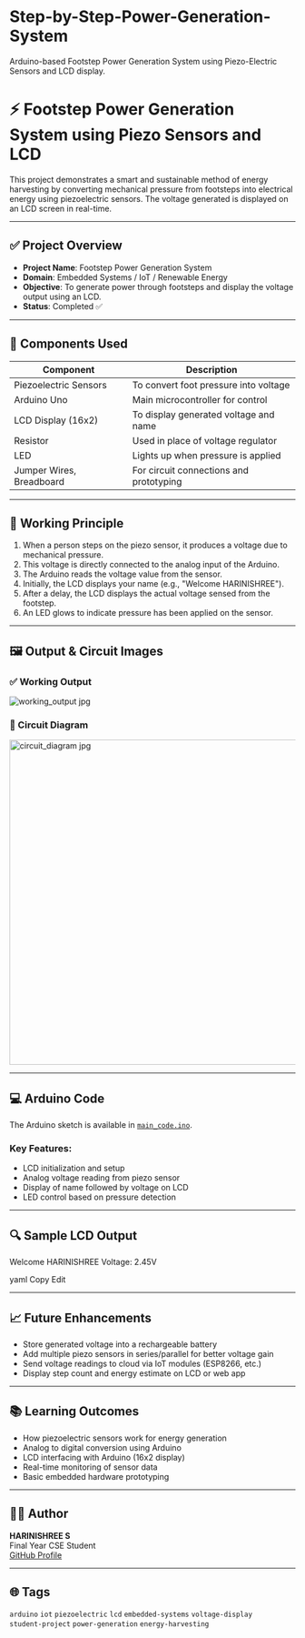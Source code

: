 # Step-by-Step-Power-Generation-System
 Arduino-based Footstep Power Generation System using Piezo-Electric Sensors and LCD display.
# ⚡ Footstep Power Generation System using Piezo Sensors and LCD

This project demonstrates a smart and sustainable method of energy harvesting by converting mechanical pressure from footsteps into electrical energy using piezoelectric sensors. The voltage generated is displayed on an LCD screen in real-time.

---

## ✅ Project Overview

- **Project Name**: Footstep Power Generation System
- **Domain**: Embedded Systems / IoT / Renewable Energy
- **Objective**: To generate power through footsteps and display the voltage output using an LCD.
- **Status**: Completed ✅

---

## 🔧 Components Used

| Component               | Description                                |
|------------------------|--------------------------------------------|
| Piezoelectric Sensors  | To convert foot pressure into voltage       |
| Arduino Uno            | Main microcontroller for control            |
| LCD Display (16x2)     | To display generated voltage and name       |
| Resistor               | Used in place of voltage regulator          |
| LED                    | Lights up when pressure is applied          |
| Jumper Wires, Breadboard | For circuit connections and prototyping   |

---

## 🧠 Working Principle

1. When a person steps on the piezo sensor, it produces a voltage due to mechanical pressure.
2. This voltage is directly connected to the analog input of the Arduino.
3. The Arduino reads the voltage value from the sensor.
4. Initially, the LCD displays your name (e.g., "Welcome HARINISHREE").
5. After a delay, the LCD displays the actual voltage sensed from the footstep.
6. An LED glows to indicate pressure has been applied on the sensor.

---

## 🖼️ Output & Circuit Images

### ✅ Working Output
![working_output jpg](https://github.com/user-attachments/assets/6600f102-7d4a-41af-a382-df4ac72048df)


### 🧪 Circuit Diagram
<img width="811" height="572" alt="circuit_diagram jpg" src="https://github.com/user-attachments/assets/15744d15-45b7-4fde-84b5-6f1959225c21" />


---

## 💻 Arduino Code

The Arduino sketch is available in [`main_code.ino`](main_code.ino).

### Key Features:
- LCD initialization and setup
- Analog voltage reading from piezo sensor
- Display of name followed by voltage on LCD
- LED control based on pressure detection

---

## 🔍 Sample LCD Output

Welcome HARINISHREE
Voltage: 2.45V

yaml
Copy
Edit

---

## 📈 Future Enhancements

- Store generated voltage into a rechargeable battery
- Add multiple piezo sensors in series/parallel for better voltage gain
- Send voltage readings to cloud via IoT modules (ESP8266, etc.)
- Display step count and energy estimate on LCD or web app

---

## 📚 Learning Outcomes

- How piezoelectric sensors work for energy generation
- Analog to digital conversion using Arduino
- LCD interfacing with Arduino (16x2 display)
- Real-time monitoring of sensor data
- Basic embedded hardware prototyping

---

## 🧑‍💻 Author

**HARINISHREE S**  
Final Year CSE Student  
[GitHub Profile](https://github.com/HARINISHREE1717)

---

## 🌐 Tags

`arduino` `iot` `piezoelectric` `lcd` `embedded-systems` `voltage-display`  
`student-project` `power-generation` `energy-harvesting` 
